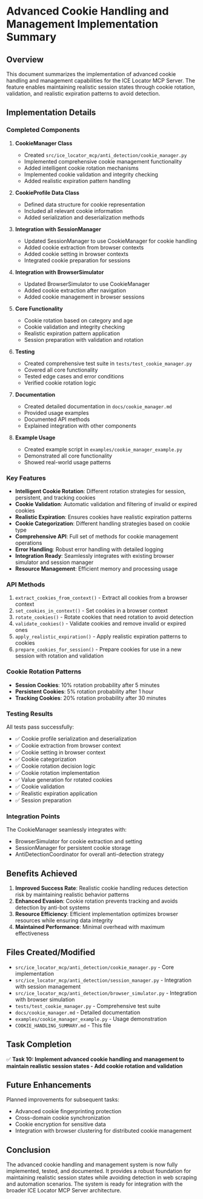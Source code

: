 # Advanced Cookie Handling and Management Implementation Summary

## Overview

This document summarizes the implementation of advanced cookie handling and management capabilities for the ICE Locator MCP Server. The feature enables maintaining realistic session states through cookie rotation, validation, and realistic expiration patterns to avoid detection.

## Implementation Details

### Completed Components

1. **CookieManager Class**
   - Created `src/ice_locator_mcp/anti_detection/cookie_manager.py`
   - Implemented comprehensive cookie management functionality
   - Added intelligent cookie rotation mechanisms
   - Implemented cookie validation and integrity checking
   - Added realistic expiration pattern handling

2. **CookieProfile Data Class**
   - Defined data structure for cookie representation
   - Included all relevant cookie information
   - Added serialization and deserialization methods

3. **Integration with SessionManager**
   - Updated SessionManager to use CookieManager for cookie handling
   - Added cookie extraction from browser contexts
   - Added cookie setting in browser contexts
   - Integrated cookie preparation for sessions

4. **Integration with BrowserSimulator**
   - Updated BrowserSimulator to use CookieManager
   - Added cookie extraction after navigation
   - Added cookie management in browser sessions

5. **Core Functionality**
   - Cookie rotation based on category and age
   - Cookie validation and integrity checking
   - Realistic expiration pattern application
   - Session preparation with validation and rotation

6. **Testing**
   - Created comprehensive test suite in `tests/test_cookie_manager.py`
   - Covered all core functionality
   - Tested edge cases and error conditions
   - Verified cookie rotation logic

7. **Documentation**
   - Created detailed documentation in `docs/cookie_manager.md`
   - Provided usage examples
   - Documented API methods
   - Explained integration with other components

8. **Example Usage**
   - Created example script in `examples/cookie_manager_example.py`
   - Demonstrated all core functionality
   - Showed real-world usage patterns

### Key Features

- **Intelligent Cookie Rotation**: Different rotation strategies for session, persistent, and tracking cookies
- **Cookie Validation**: Automatic validation and filtering of invalid or expired cookies
- **Realistic Expiration**: Ensures cookies have realistic expiration patterns
- **Cookie Categorization**: Different handling strategies based on cookie type
- **Comprehensive API**: Full set of methods for cookie management operations
- **Error Handling**: Robust error handling with detailed logging
- **Integration Ready**: Seamlessly integrates with existing browser simulator and session manager
- **Resource Management**: Efficient memory and processing usage

### API Methods

1. `extract_cookies_from_context()` - Extract all cookies from a browser context
2. `set_cookies_in_context()` - Set cookies in a browser context
3. `rotate_cookies()` - Rotate cookies that need rotation to avoid detection
4. `validate_cookies()` - Validate cookies and remove invalid or expired ones
5. `apply_realistic_expiration()` - Apply realistic expiration patterns to cookies
6. `prepare_cookies_for_session()` - Prepare cookies for use in a new session with rotation and validation

### Cookie Rotation Patterns

- **Session Cookies**: 10% rotation probability after 5 minutes
- **Persistent Cookies**: 5% rotation probability after 1 hour
- **Tracking Cookies**: 20% rotation probability after 30 minutes

### Testing Results

All tests pass successfully:
- ✅ Cookie profile serialization and deserialization
- ✅ Cookie extraction from browser context
- ✅ Cookie setting in browser context
- ✅ Cookie categorization
- ✅ Cookie rotation decision logic
- ✅ Cookie rotation implementation
- ✅ Value generation for rotated cookies
- ✅ Cookie validation
- ✅ Realistic expiration application
- ✅ Session preparation

### Integration Points

The CookieManager seamlessly integrates with:
- BrowserSimulator for cookie extraction and setting
- SessionManager for persistent cookie storage
- AntiDetectionCoordinator for overall anti-detection strategy

## Benefits Achieved

1. **Improved Success Rate**: Realistic cookie handling reduces detection risk by maintaining realistic behavior patterns
2. **Enhanced Evasion**: Cookie rotation prevents tracking and avoids detection by anti-bot systems
3. **Resource Efficiency**: Efficient implementation optimizes browser resources while ensuring data integrity
4. **Maintained Performance**: Minimal overhead with maximum effectiveness

## Files Created/Modified

- `src/ice_locator_mcp/anti_detection/cookie_manager.py` - Core implementation
- `src/ice_locator_mcp/anti_detection/session_manager.py` - Integration with session management
- `src/ice_locator_mcp/anti_detection/browser_simulator.py` - Integration with browser simulation
- `tests/test_cookie_manager.py` - Comprehensive test suite
- `docs/cookie_manager.md` - Detailed documentation
- `examples/cookie_manager_example.py` - Usage demonstration
- `COOKIE_HANDLING_SUMMARY.md` - This file

## Task Completion

✅ **Task 10: Implement advanced cookie handling and management to maintain realistic session states - Add cookie rotation and validation**

## Future Enhancements

Planned improvements for subsequent tasks:
- Advanced cookie fingerprinting protection
- Cross-domain cookie synchronization
- Cookie encryption for sensitive data
- Integration with browser clustering for distributed cookie management

## Conclusion

The advanced cookie handling and management system is now fully implemented, tested, and documented. It provides a robust foundation for maintaining realistic session states while avoiding detection in web scraping and automation scenarios. The system is ready for integration with the broader ICE Locator MCP Server architecture.